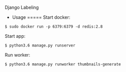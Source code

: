 Django Labeling


- Usage
=====
Start docker:
```{r, engine='bash'}
$ sudo docker run -p 6379:6379 -d redis:2.8
```

Start app:
```{r, engine='bash'}
$ python3.6 manage.py runserver
```

Run worker:
```{r, engine='bash'}
$ python3.6 manage.py runworker thumbnails-generate
```

